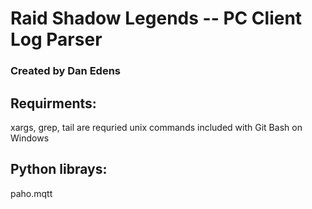 
 # Raid Shadow Legends -- PC Client Log Parser
### Created by Dan Edens  



##  Requirments:  

  xargs, grep, tail are requried unix commands included with Git Bash on Windows    



##  Python librays:   
   
   paho.mqtt  
